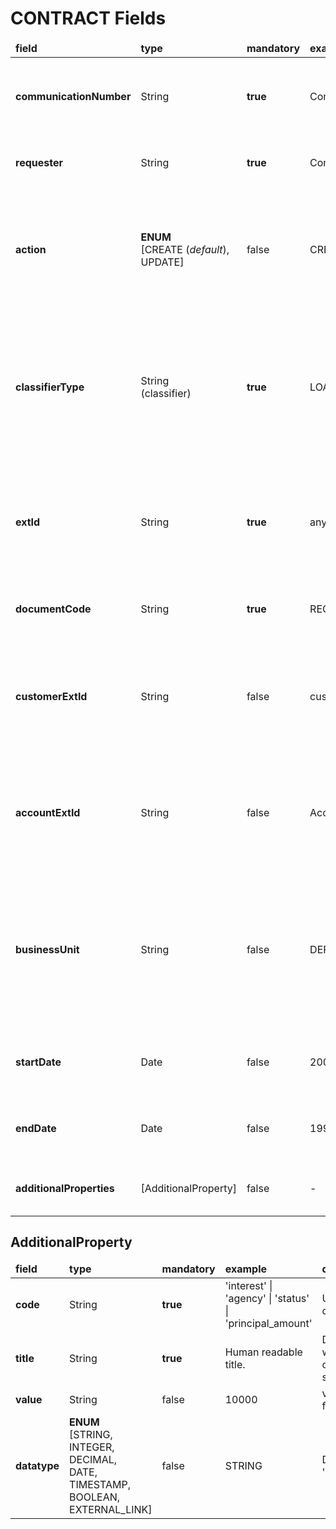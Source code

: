 # CONTRACT Fields 

<table>
	<thead>
		<tr>
			<td><b> field </b></td>
			<td><b> type </b></td>
			<td><b> mandatory </b></td>
			<td><b> example </b></td>
			<td  width:600px><b> description </b></td>
		</tr>
	</thead>
	<tbody>
		<tr>
			<td><b> communicationNumber </b></td>
			<td> String </td>
			<td><b> true </b></td>
			<td> ComNr_000321 </td>
			<td> Unique number of communication. used for risk assessment callback </td>
		</tr>
		<tr>
			<td><b> requester </b></td>
			<td> String </td>
			<td><b> true </b></td>
			<td> ComNr_000321 </td>
			<td> Name of the system requesting web service </td>
		</tr>
		<tr>
			<td><b> action </b></td>
			<td> <b>ENUM</b> <br/>[CREATE (<i>default</i>), <br/> UPDATE] </td>
			<td> false </td>
			<td> CREATE </td>
			<td> Element is used to change the data of an existing Contract. </br>❗ NOTE: all data will be replaced with newly received ones </td>
		</tr>
		<tr>
			<td><b> classifierType </b></td>
			<td> String <br>(classifier) </td>
			<td><b> true </b></td>
			<td>LOAN</td>
			<td>Type of contract for evaluation of the object.<br>💡 Possible values here are given just as an example, in the configuration period these could be updated</td>
		</tr>
		<tr>
			<td><b> extId </b></td>
			<td> String </td>
			<td><b> true </b></td>
			<td> any_contract_1232 </td>
			<td> Unique external contract identifier. The identifier corresponds to the contract identifier in the financial institution </td>
		</tr>
		<tr>
			<td><b> documentCode </b></td>
			<td> String </td>
			<td><b> true </b></td>
			<td> REG74121101 </td>
			<td> ❗NOTE: should it be unique??? Contract code or number </td>
		</tr>
		<tr>
			<td><b> customerExtId </b></td>
			<td> String </td>
			<td>false </td>
			<td> cust_1232</td>
			<td> External customer identifier. The identifier corresponds to the client's identifier in the financial institution </td>
		</tr>
        <tr>
            <td ><b> accountExtId </b></td>
            <td > String </td>
            <td > false </td>
            <td > Acc_0011  </td>
            <td> External account identification number. Corresponds to the account's identifier in the financial institution </td>
        </tr>
        <tr>
            <td ><b> businessUnit </b></td>
            <td > String </td>
            <td > false </td>
            <td > DEFAULT </td>
            <td> Business unit code where contract was signed.❗NOTE: If exists more than one business unit than field is mandatory. In other case default value will be used. </td>
        </tr>
		<tr>
			<td><b> startDate </b></td>
			<td> Date </td>
			<td> false </td>
			<td> 2000-01-03 </td>
			<td> Contract start date or any other date that covers starting point </td>
		</tr>
		<tr>
			<td><b> endDate </b></td>
			<td> Date </td>
			<td> false </td>
			<td> 1995-05-24 </td>
			<td> Contract end date or any other date that covers ending point </td>
		</tr>
		<tr>
			<td ><b> additionalProperties</b></td>
			<td > [AdditionalProperty] </td>
			<td > false </td>
			<td > - </td>
			<td> Additional information about businessEntity </td>
		</tr>
	</tbody>
</table>

## AdditionalProperty

<table>
	<thead>
		<tr>
			<td > <b> field </b></td>
			<td > <b> type </b></td>
            <td > <b> mandatory </b></td>
			<td > <b> example </b></td>
			<td > <b> description </b></td>
		</tr>
	</thead>
	<tbody>
	    <tr>
	    		<td > <b> code </b></td>
	    		<td > String </td>
                <td > <b>true </b></td>
	    		<td > 'interest' | 'agency' | 'status' | 'principal_amount' </td>
	    		<td> Unique code </td>
	    </tr>
	    <tr>
	    		<td > <b> title </b></td>
	    		<td > String </td>
                <td > <b>true </b></td>
	    		<td > Human readable title. </td>
	    		<td>  Description, what kind of data is stored here </td>
	    </tr>
	    <tr>
	    		<td > <b> value </b></td>
	    		<td > String </td>
                <td > false </td>
	    		<td > 10000 </td>
	    		<td> value of field </td>
	    </tr>
	    <tr>
	    		<td > <b> datatype </b></td>
	    		<td > <b>ENUM </b></br>[STRING,</br> INTEGER,</br> DECIMAL,</br> DATE,</br> TIMESTAMP,</br> BOOLEAN,</br> EXTERNAL_LINK] </td>
                <td > false </td>
	    		<td > STRING </td>
	    		<td> Default 'STRING' </td>
	    </tr>
	</tbody>
	
</table>

		

